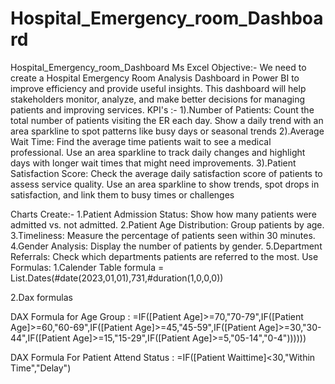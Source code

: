 # Hospital_Emergency_room_Dashboard
Hospital_Emergency_room_Dashboard Ms Excel
Objective:- We need to create a Hospital Emergency Room Analysis Dashboard in Power BI to improve efficiency and provide useful insights. 
This dashboard will help stakeholders monitor, analyze, and make better decisions for managing 
patients and improving services.
KPI's :-
1).Number of Patients:
Count the total number of patients visiting the ER each day.
Show a daily trend with an area sparkline to spot patterns like busy days or seasonal trends
2).Average Wait Time:
Find the average time patients wait to see a medical professional.
Use an area sparkline to track daily changes and highlight days with longer wait times that might need improvements.
3).Patient Satisfaction Score:
Check the average daily satisfaction score of patients to assess service quality.
Use an area sparkline to show trends, spot drops in satisfaction, and link them to busy times or challenges

Charts Create:-
1.Patient Admission Status: Show how many patients were admitted vs. not admitted.
2.Patient Age Distribution: Group patients by age.
3.Timeliness: Measure the percentage of patients seen within 30 minutes.
4.Gender Analysis: Display the number of patients by gender. 
5.Department Referrals: Check which departments patients are referred to the most.
Use Formulas:
1.Calender Table formula
= List.Dates(#date(2023,01,01),731,#duration(1,0,0,0))

2.Dax formulas

DAX Formula for Age Group : 
=IF([Patient Age]>=70,"70-79",IF([Patient Age]>=60,"60-69",IF([Patient Age]>=45,"45-59",IF([Patient Age]>=30,"30-44",IF([Patient Age]>=15,"15-29",IF([Patient Age]>=5,"05-14","0-4"))))))

DAX Formula For Patient Attend Status :
=IF([Patient Waittime]<30,"Within Time","Delay")





